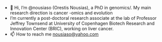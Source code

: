 - 👋 Hi, I’m @nousiaso (Orestis Nousias), a PhD in genomics/. My main research direction is cancer -omics and evolution
- I’m currently a post-doctoral research associate at the lab of Professor Jeffrey Townsend at University of Copenhagen Biotech Research and Innovation Center (BRIC), working on liver cancer. 
- 📫 How to reach me nousiaso@yahoo.com

<!---
nousiaso/nousiaso is a ✨ special ✨ repository because its `README.md` (this file) appears on your GitHub profile.
You can click the Preview link to take a look at your changes.
--->
